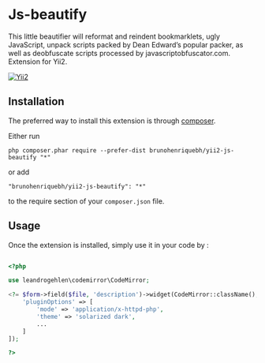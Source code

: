 Js-beautify
==========
This little beautifier will reformat and reindent bookmarklets, ugly JavaScript, unpack scripts packed by Dean Edward’s popular packer, as well as deobfuscate scripts processed by javascriptobfuscator.com.  Extension for Yii2.

[![Yii2](https://img.shields.io/badge/Powered_by-Yii_Framework-green.svg?style=flat)](http://www.yiiframework.com/)

Installation
------------

The preferred way to install this extension is through [composer](http://getcomposer.org/download/).

Either run

```
php composer.phar require --prefer-dist brunohenriquebh/yii2-js-beautify "*"
```

or add

```
"brunohenriquebh/yii2-js-beautify": "*"
```

to the require section of your `composer.json` file.


Usage
-----

Once the extension is installed, simply use it in your code by  :

```php

<?php 

use leandrogehlen\codemirror\CodeMirror;

<?= $form->field($file, 'description')->widget(CodeMirror::className(), [
    'pluginOptions' => [
        'mode' => 'application/x-httpd-php', 
        'theme' => 'solarized dark',
        ...
    ]
]);

?>
```

